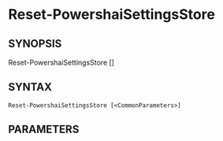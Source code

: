 ﻿---
external help file: powershai-help.xml
schema: 2.0.0
powershai: true
---

# Reset-PowershaiSettingsStore

## SYNOPSIS <!--!= @#Synop !-->

Reset-PowershaiSettingsStore [<CommonParameters>]


## SYNTAX <!--!= @#Syntax !-->

```
Reset-PowershaiSettingsStore [<CommonParameters>]
```

## PARAMETERS <!--!= @#Params !-->